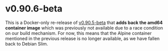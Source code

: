 # v0.90.6-beta
This is a Docker-only re-release of [v0.90.5-beta](https://github.com/TriliumNext/Notes/releases/tag/v0.90.6-beta) that **adds back the amd64 container image** which was previously not available due to a race condition on our build mechanism. For now, this means that the Alpine container mentioned in the previous release is no longer available, as we have fallen back to Debian Slim.